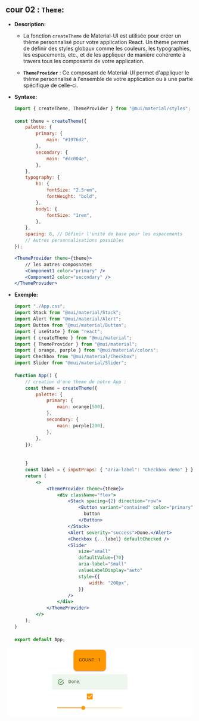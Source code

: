 ## cour 02 : **`Theme`:**

-   **Description:**

    -   La fonction `createTheme` de Material-UI est utilisée pour créer un thème personnalisé pour votre application React. Un thème permet de définir des styles globaux comme les couleurs, les typographies, les espacements, etc., et de les appliquer de manière cohérente à travers tous les composants de votre application.

    -   **`ThemeProvider`** : Ce composant de Material-UI permet d'appliquer le thème personnalisé à l'ensemble de votre application ou à une partie spécifique de celle-ci.

-   **Syntaxe:**

    ```javascript
    import { createTheme, ThemeProvider } from "@mui/material/styles";

    const theme = createTheme({
        palette: {
            primary: {
                main: "#1976d2",
            },
            secondary: {
                main: "#dc004e",
            },
        },
        typography: {
            h1: {
                fontSize: "2.5rem",
                fontWeight: "bold",
            },
            body1: {
                fontSize: "1rem",
            },
        },
        spacing: 8, // Définir l'unité de base pour les espacements
        // Autres personnalisations possibles
    });
    ```

    ```jsx
    <ThemeProvider theme={theme}>
        // les autres composnates
        <Component1 color="primary" />
        <Component2 color="secondary" />
    </ThemeProvider>
    ```

-   **Exemple:**

    ```jsx
    import "./App.css";
    import Stack from "@mui/material/Stack";
    import Alert from "@mui/material/Alert";
    import Button from "@mui/material/Button";
    import { useState } from "react";
    import { createTheme } from "@mui/material";
    import { ThemeProvider } from "@mui/material";
    import { orange, purple } from "@mui/material/colors";
    import Checkbox from "@mui/material/Checkbox";
    import Slider from "@mui/material/Slider";

    function App() {
        // creation d'une theme de notre App :
        const theme = createTheme({
            palette: {
                primary: {
                    main: orange[500],
                },
                secondary: {
                    main: purple[200],
                },
            },
        });


        }
        const label = { inputProps: { "aria-label": "Checkbox demo" } };
        return (
            <>
                <ThemeProvider theme={theme}>
                    <div className="flex">
                        <Stack spacing={2} direction="row">
                            <Button variant="contained" color="primary">
                              button
                            </Button>
                        </Stack>
                        <Alert severity="success">Done.</Alert>
                        <Checkbox {...label} defaultChecked />
                        <Slider
                            size="small"
                            defaultValue={70}
                            aria-label="Small"
                            valueLabelDisplay="auto"
                            style={{
                                width: "200px",
                            }}
                        />
                    </div>
                </ThemeProvider>
            </>
        );
    }

    export default App;
    ```

![alt text](image-1.png)
